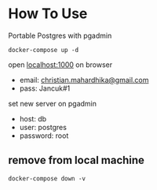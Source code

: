 # How To Use

Portable Postgres with pgadmin

```
docker-compose up -d
```

open <localhost:1000> on browser

- email: christian.mahardhika@gmail.com
- pass: Jancuk#1

set new server on pgadmin

- host: db
- user: postgres
- password: root

## remove from local machine
```
docker-compose down -v
```
